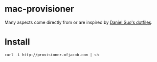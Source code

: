 # mac-provisioner


Many aspects come directly from or are inspired by [Daniel Suo's dotfiles](https://github.com/danielsuo/dotfiles).

# Install

`curl -L http://provisioner.ofjacob.com | sh`